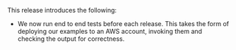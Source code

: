 This release introduces the following:

- We now run end to end tests before each release. This takes the form of deploying our examples to an AWS account, invoking them and checking the output for correctness.
